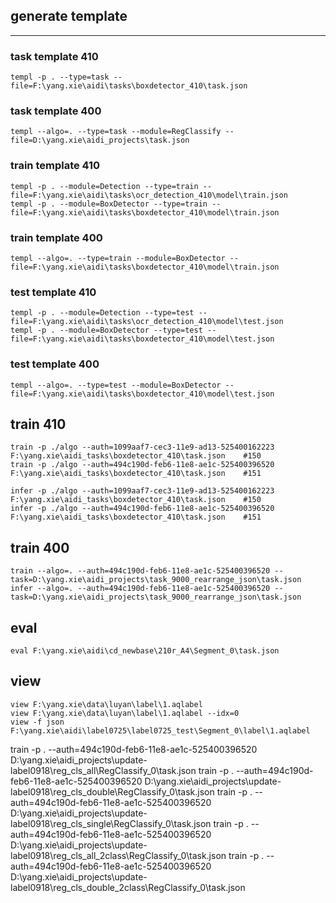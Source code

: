## generate template
---
### task template 410
```
templ -p . --type=task --file=F:\yang.xie\aidi\tasks\boxdetector_410\task.json
```
### task template 400
```
templ --algo=. --type=task --module=RegClassify --file=D:\yang.xie\aidi_projects\task.json
```

### train template 410
```
templ -p . --module=Detection --type=train --file=F:\yang.xie\aidi\tasks\ocr_detection_410\model\train.json
templ -p . --module=BoxDetector --type=train --file=F:\yang.xie\aidi\tasks\boxdetector_410\model\train.json
```

### train template 400
```
templ --algo=. --type=train --module=BoxDetector --file=F:\yang.xie\aidi\tasks\boxdetector_410\model\train.json

```
### test template 410
```
templ -p . --module=Detection --type=test --file=F:\yang.xie\aidi\tasks\ocr_detection_410\model\test.json
templ -p . --module=BoxDetector --type=test --file=F:\yang.xie\aidi\tasks\boxdetector_410\model\test.json
```

### test template 400
```
templ --algo=. --type=test --module=BoxDetector --file=F:\yang.xie\aidi\tasks\boxdetector_410\model\test.json

```

## train 410
```
train -p ./algo --auth=1099aaf7-cec3-11e9-ad13-525400162223 F:\yang.xie\aidi_tasks\boxdetector_410\task.json    #150
train -p ./algo --auth=494c190d-feb6-11e8-ae1c-525400396520 F:\yang.xie\aidi_tasks\boxdetector_410\task.json    #151

infer -p ./algo --auth=1099aaf7-cec3-11e9-ad13-525400162223 F:\yang.xie\aidi_tasks\boxdetector_410\task.json    #150
infer -p ./algo --auth=494c190d-feb6-11e8-ae1c-525400396520 F:\yang.xie\aidi_tasks\boxdetector_410\task.json    #151

```
## train 400
```
train --algo=. --auth=494c190d-feb6-11e8-ae1c-525400396520 --task=D:\yang.xie\aidi_projects\task_9000_rearrange_json\task.json
infer --algo=. --auth=494c190d-feb6-11e8-ae1c-525400396520 --task=D:\yang.xie\aidi_projects\task_9000_rearrange_json\task.json
```

## eval
```
eval F:\yang.xie\aidi\cd_newbase\210r_A4\Segment_0\task.json
```

## view 
```
view F:\yang.xie\data\luyan\label\1.aqlabel
view F:\yang.xie\data\luyan\label\1.aqlabel --idx=0
view -f json F:\yang.xie\aidi\label0725\label0725_test\Segment_0\label\1.aqlabel
```


train -p . --auth=494c190d-feb6-11e8-ae1c-525400396520 D:\yang.xie\aidi_projects\update-label0918\reg_cls_all\RegClassify_0\task.json
train -p . --auth=494c190d-feb6-11e8-ae1c-525400396520 D:\yang.xie\aidi_projects\update-label0918\reg_cls_double\RegClassify_0\task.json
train -p . --auth=494c190d-feb6-11e8-ae1c-525400396520 D:\yang.xie\aidi_projects\update-label0918\reg_cls_single\RegClassify_0\task.json
train -p . --auth=494c190d-feb6-11e8-ae1c-525400396520 D:\yang.xie\aidi_projects\update-label0918\reg_cls_all_2class\RegClassify_0\task.json
train -p . --auth=494c190d-feb6-11e8-ae1c-525400396520 D:\yang.xie\aidi_projects\update-label0918\reg_cls_double_2class\RegClassify_0\task.json

